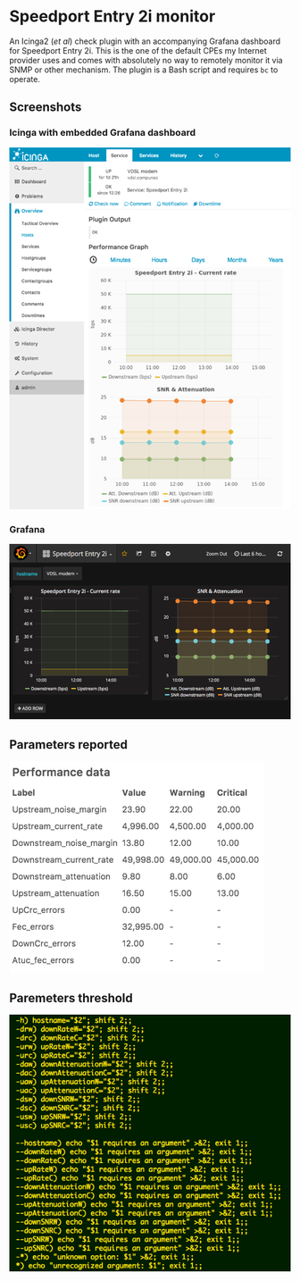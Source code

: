 # Speedport Entry 2i monitor

An Icinga2 (*et al*) check plugin with an accompanying Grafana dashboard for Speedport Entry 2i. This is the one of the default CPEs my Internet provider uses and comes with absolutely no way to remotely monitor it via SNMP or other mechanism. The plugin is a Bash script and requires `bc` to operate.

## Screenshots
### Icinga with embedded Grafana dashboard
![](icinga.png)
### Grafana
![](grafana.png)

## Parameters reported
![](params.png)

## Paremeters threshold
![](thresholds.png)